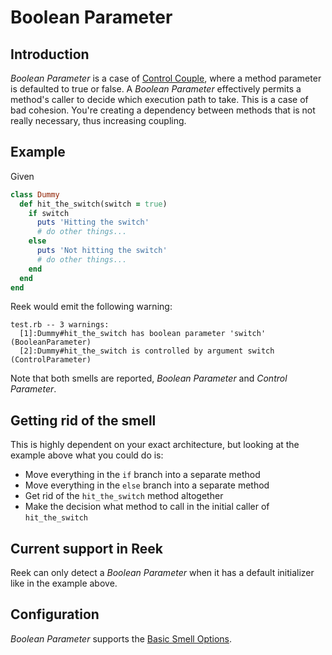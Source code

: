 # Boolean Parameter

## Introduction

_Boolean Parameter_ is a case of [Control Couple](Control-Couple.md), where a
method parameter is defaulted to true or false. A _Boolean Parameter_
effectively permits a method's caller to decide which execution path to take.
This is a case of bad cohesion. You're creating a dependency between methods
that is not really necessary, thus increasing coupling.

## Example

Given

```ruby
class Dummy
  def hit_the_switch(switch = true)
    if switch
      puts 'Hitting the switch'
      # do other things...
    else
      puts 'Not hitting the switch'
      # do other things...
    end
  end
end
```

Reek would emit the following warning:

```
test.rb -- 3 warnings:
  [1]:Dummy#hit_the_switch has boolean parameter 'switch' (BooleanParameter)
  [2]:Dummy#hit_the_switch is controlled by argument switch (ControlParameter)
```

Note that both smells are reported, _Boolean Parameter_ and _Control Parameter_.

## Getting rid of the smell

This is highly dependent on your exact architecture, but looking at the example above what you could do is:

* Move everything in the `if` branch into a separate method
* Move everything in the `else` branch into a separate method
* Get rid of the `hit_the_switch` method altogether
* Make the decision what method to call in the initial caller of `hit_the_switch`

## Current support in Reek

Reek can only detect a _Boolean Parameter_ when it has a default initializer like in the example above.

## Configuration

_Boolean Parameter_ supports the [Basic Smell Options](Basic-Smell-Options.md).
